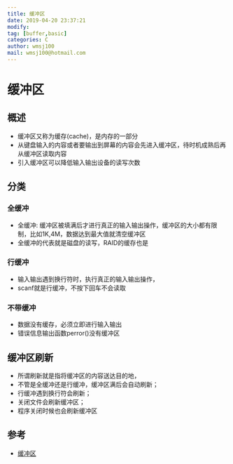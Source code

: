 ```yaml
---
title: 缓冲区
date: 2019-04-20 23:37:21	
modify: 
tag: [buffer,basic]
categories: C
author: wmsj100
mail: wmsj100@hotmail.com
---
```


# 缓冲区

## 概述
- 缓冲区又称为缓存(cache)，是内存的一部分
- 从键盘输入的内容或者要输出到屏幕的内容会先进入缓冲区，待时机成熟后再从缓冲区读取内容
- 引入缓冲区可以降低输入输出设备的读写次数

## 分类

### 全缓冲
- 全缓冲: 缓冲区被填满后才进行真正的输入输出操作，缓冲区的大小都有限制，比如1K,4M，数据达到最大值就清空缓冲区
- 全缓冲的代表就是磁盘的读写，RAID的缓存也是

### 行缓冲
- 输入输出遇到换行符时，执行真正的输入输出操作，
- scanf就是行缓冲，不按下回车不会读取

### 不带缓冲
- 数据没有缓存，必须立即进行输入输出
- 错误信息输出函数perror()没有缓冲区

## 缓冲区刷新
- 所谓刷新就是指将缓冲区的内容送达目的地，
- 不管是全缓冲还是行缓冲，缓冲区满后会自动刷新；
- 行缓冲遇到换行符会刷新；
- 关闭文件会刷新缓冲区；
- 程序关闭时候也会刷新缓冲区


## 参考
- [缓冲区](http://c.biancheng.net/cpp/html/2413.html)
